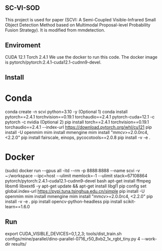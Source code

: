 ## SC-VI-SOD
This project is used for paper (SCVI: A Semi-Coupled Visible-Infrared Small Object Detection Method based on Multimodal Proposal-level Probability Fusion Strategy). It is modified from mmdetection.

## Enviroment
CUDA 12.1
Torch 2.4.1
We use the docker to run this code. The docker image is pytorch/pytorch:2.4.1-cuda12.1-cudnn9-devel.

## Install
# Conda
conda create -n scvi python=3.10 -y
(Optional 1) conda install pytorch==2.4.1 torchvision==0.19.1 torchaudio==2.4.1 pytorch-cuda=12.1 -c pytorch -c nvidia
(Optional 2) pip install torch==2.4.1 torchvision==0.19.1 torchaudio==2.4.1 --index-url https://download.pytorch.org/whl/cu121
pip install -U openmim
mim install mmengine
mim install "mmcv>=2.0.0rc4, <2.2.0"
pip install fairscale, einops, pycocotools==2.0.8
pip install -v -e .
# Docker
(sudo) docker run --gpus all -itd --rm -p 8888:8888 --name scvi -v ~:/workspace --ipc=host --ulimit memlock=-1 --ulimit stack=67108864 pytorch/pytorch:2.4.1-cuda12.1-cudnn9-devel bash
apt-get install ffmpeg libsm6 libxext6  -y
apt-get update && apt-get install libgl1
pip config set global.index-url https://pypi.tuna.tsinghua.edu.cn/simple
pip install -U openmim
mim install mmengine
mim install "mmcv>=2.0.0rc4, <2.2.0"
pip install -v -e .
pip install opencv-python-headless
pip install scikit-learn==1.6.0

## Run
export CUDA_VISIBLE_DEVICES=0,1,2,3; tools/dist_train.sh configs/mine/parallel/dino-parallel-0716_r50_8xb2_1x_rgbt_tiny.py 4 --work-dir results/